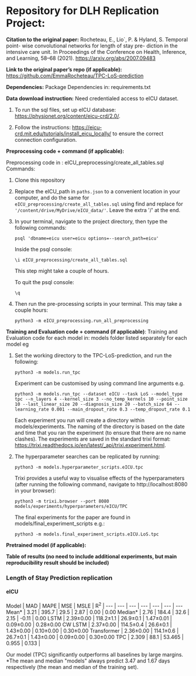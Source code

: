 
Repository for DLH Replication Project: 
===============================

**Citation to the original paper:**
Rocheteau, E., Lio`, P. & Hyland, S. Temporal point- wise convolutional networks for length of stay pre- diction in the intensive care unit. In Proceedings of the Conference on Health, Inference, and Learning, 58–68 (2021). https://arxiv.org/abs/2007.09483

**Link to the original paper’s repo (if applicable):**
https://github.com/EmmaRocheteau/TPC-LoS-prediction

**Dependencies:**
Package Dependencies in: requirements.txt

**Data download instruction:**
Need credentialed access to eICU dataset. 

1) To run the sql files, set up eICU database: https://physionet.org/content/eicu-crd/2.0/. 

2) Follow the instructions: https://eicu-crd.mit.edu/tutorials/install_eicu_locally/ to ensure the correct connection configuration. 


**Preprocessing code + command (if applicable):**

Preprocessing code in : eICU_preprocessing/create_all_tables.sql
Commands: 
1) Clone this repository
2) Replace the eICU_path in `paths.json` to a convenient location in your computer, and do the same for `eICU_preprocessing/create_all_tables.sql` using find and replace for 
`'/content/drive/MyDrive/eICU_data/'`. Leave the extra '/' at the end.

3) In your terminal, navigate to the project directory, then type the following commands:

    ```
    psql 'dbname=eicu user=eicu options=--search_path=eicu'
    ```
    
    Inside the psql console:
    
    ```
    \i eICU_preprocessing/create_all_tables.sql
    ```
    
    This step might take a couple of hours.
    
    To quit the psql console:
    
    ```
    \q
    ```
    
5) Then run the pre-processing scripts in your terminal. This may take a couple hours:

    ```
    python3 -m eICU_preprocessing.run_all_preprocessing
    ```
    
**Training and Evaluation code + command (if applicable)**:
Training and Evaluation code for each model in: models folder listed separately for each model eg 

1) Set the working directory to the TPC-LoS-prediction, and run the following:

    ```
    python3 -m models.run_tpc
    ```
    
    Experiment can be customised by using command line arguments e.g.
    
    ```
    python3 -m models.run_tpc --dataset eICU --task LoS --model_type tpc --n_layers 4 --kernel_size 3 --no_temp_kernels 10 --point_size 10 --last_linear_size 20 --diagnosis_size 20 --batch_size 64 --learning_rate 0.001 --main_dropout_rate 0.3 --temp_dropout_rate 0.1 
    ```
    
    Each experiment you run will create a directory within models/experiments. The naming of the directory is based on 
    the date and time that you ran the experiment (to ensure that there are no name clashes). The experiments are saved 
    in the standard trixi format: https://trixi.readthedocs.io/en/latest/_api/trixi.experiment.html.
    
2) The hyperparameter searches can be replicated by running:

    ```
    python3 -m models.hyperparameter_scripts.eICU.tpc
    ```
 
    Trixi provides a useful way to visualise effects of the hyperparameters (after running the following command, navigate to http://localhost:8080 in your browser):
    
    ```
    python3 -m trixi.browser --port 8080 models/experiments/hyperparameters/eICU/TPC
    ```
    
    The final experiments for the paper are found in models/final_experiment_scripts e.g.:
    
    ```
    python3 -m models.final_experiment_scripts.eICU.LoS.tpc
    ```
    

**Pretrained model (if applicable):**

**Table of results (no need to include additional experiments, but main reproducibility result should be included)**



### Length of Stay Prediction replication


#### eICU

Model | MAD | MAPE | MSE | MSLE | R<sup>2</sup> | 
--- | --- | --- | --- | --- | --- | ---
Mean* | 3.21 | 395.7 | 29.5 | 2.87 | 0.00 | 0.00
Median* | 2.76 | 184.4 | 32.6 | 2.15 | -0.11 | 0.00
LSTM | 2.39±0.00 | 118.2±1.1 | 26.9±0.1 | 1.47±0.01 | 0.09±0.00 | 0.28±0.00
CW LSTM | 2.37±0.00 | 114.5±0.4 | 26.6±0.1 | 1.43±0.00 | 0.10±0.00 | 0.30±0.00
Transformer | 2.36±0.00 | 114.1±0.6 | 26.7±0.1 | 1.43±0.00 | 0.09±0.00 | 0.30±0.00
TPC | 2.309 | 88.1 | 53.465 | 0.955 | 0.133 | 

Our model (TPC) significantly outperforms all baselines by large margins. 
*The mean and median "models" always predict 3.47 and 1.67 days respectively (the mean and median of the training set).




